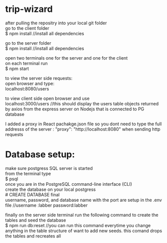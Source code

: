 # trip-wizard  
after pulling the repositry into your local git folder  
go to the client folder     
    $ npm install       //install all dependencies  

go to the server folder  
    $ npm install       //install all dependencies  

open two terminals one for the server and one for the client   
on each terminal run   
    $ npm start

to view the server side requests:  
open browser and type:  
    localhost:8080/users  

to view client side open browser and use   
    localhost:3000/users     //this should display the users table objects returned by axios from the express server on Nodejs that is connected to PG database  

I added a proxy in React pachakge.json file so you dont need to type the full addresss of the server : "proxy": "http://localhost:8080" when sending http requests

# Database setup:  
make sure postgress SQL server is started   
from the terminal type  
    $ psql  
once you are in the PostgreSQL command-line interface (CLI)   
create the database on your local postgress  
    # CREATE DATABASE final  
username, password, and database name with the port are setup in the .env file //username :labber password:labber  

finally on the server side terminal run the following command to create the tables and seed the database  
    $ npm run db:reset    //you can run this command everytime you change anything in the table structure of want to add new seeds. this comand drops the tables and recreates all  


